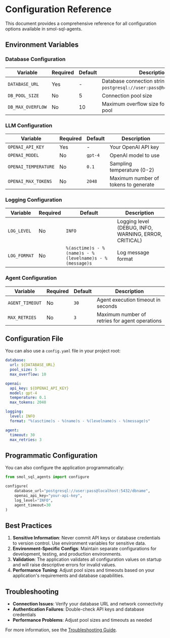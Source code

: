 # Configuration Reference

This document provides a comprehensive reference for all configuration options available in smol-sql-agents.

## Environment Variables

### Database Configuration

| Variable | Required | Default | Description |
|----------|----------|---------|-------------|
| `DATABASE_URL` | Yes | - | Database connection string (e.g., `postgresql://user:pass@host:port/dbname`) |
| `DB_POOL_SIZE` | No | 5 | Connection pool size |
| `DB_MAX_OVERFLOW` | No | 10 | Maximum overflow size for connection pool |

### LLM Configuration

| Variable | Required | Default | Description |
|----------|----------|---------|-------------|
| `OPENAI_API_KEY` | Yes | - | Your OpenAI API key |
| `OPENAI_MODEL` | No | `gpt-4` | OpenAI model to use |
| `OPENAI_TEMPERATURE` | No | `0.1` | Sampling temperature (0-2) |
| `OPENAI_MAX_TOKENS` | No | `2048` | Maximum number of tokens to generate |

### Logging Configuration

| Variable | Required | Default | Description |
|----------|----------|---------|-------------|
| `LOG_LEVEL` | No | `INFO` | Logging level (DEBUG, INFO, WARNING, ERROR, CRITICAL) |
| `LOG_FORMAT` | No | `%(asctime)s - %(name)s - %(levelname)s - %(message)s` | Log message format |

### Agent Configuration

| Variable | Required | Default | Description |
|----------|----------|---------|-------------|
| `AGENT_TIMEOUT` | No | `30` | Agent execution timeout in seconds |
| `MAX_RETRIES` | No | `3` | Maximum number of retries for agent operations |

## Configuration File

You can also use a `config.yaml` file in your project root:

```yaml
database:
  url: ${DATABASE_URL}
  pool_size: 5
  max_overflow: 10

openai:
  api_key: ${OPENAI_API_KEY}
  model: gpt-4
  temperature: 0.1
  max_tokens: 2048

logging:
  level: INFO
  format: "%(asctime)s - %(name)s - %(levelname)s - %(message)s"

agent:
  timeout: 30
  max_retries: 3
```

## Programmatic Configuration

You can also configure the application programmatically:

```python
from smol_sql_agents import configure

configure(
    database_url="postgresql://user:pass@localhost:5432/dbname",
    openai_api_key="your-api-key",
    log_level="INFO",
    agent_timeout=30
)
```

## Best Practices

1. **Sensitive Information**: Never commit API keys or database credentials to version control. Use environment variables for sensitive data.
2. **Environment-Specific Configs**: Maintain separate configurations for development, testing, and production environments.
3. **Validation**: The application validates all configuration values on startup and will raise descriptive errors for invalid values.
4. **Performance Tuning**: Adjust pool sizes and timeouts based on your application's requirements and database capabilities.

## Troubleshooting

- **Connection Issues**: Verify your database URL and network connectivity
- **Authentication Failures**: Double-check API keys and database credentials
- **Performance Problems**: Adjust pool sizes and timeouts as needed

For more information, see the [Troubleshooting Guide](../troubleshooting/README.md).
